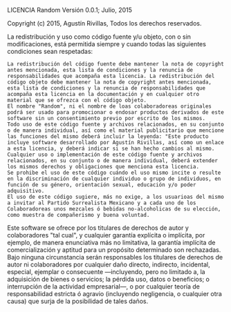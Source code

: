 

LICENCIA Random Versión 0.0.1; Julio, 2015

Copyright (c) 2015, Agustín Rivillas, Todos los derechos reservados.

La redistribución y uso como código fuente y/u objeto, con o sin modificaciones, está permitida siempre y cuando todas las siguientes condiciones sean respetadas:

    La redistribución del código fuente debe mantener la nota de copyright antes mencionada, esta lista de condiciones y la renuncia de responsabilidades que acompaña esta licencia. La redistribución del código objeto debe mantener la nota de copyright antes mencionada, esta lista de condiciones y la renuncia de responsabilidades que acompaña esta licencia en la documentación y en cualquier otro material que se ofrezca con el código objeto.
    El nombre "Random", ni el nombre de loas colaboradoreas originales podrá ser usado para promocionar o endosar productos derivados de este software sin un consentimiento previo por escrito de los mismos.
    Todo uso de este código fuente y archivos relacionados, en su conjunto o de manera individual, así como el material publicitario que mencione las funciones del mismo deberá incluir la leyenda: "Este producto incluye software desarrollado por Agustín Rivillas, así como un enlace a esta licencia, y deberá indicar si se han hecho cambios al mismo.
    Cualquier uso o implementación de este código fuente y archivos relacionados, en su conjunto o de manera individual, deberá extender los mismos derechos y obligaciones que menciona esta licencia.
    Se prohibe el uso de este código cuándo el uso mismo incite o resulte en la discriminación de cualquier individuo o grupo de individuos, en función de su género, orientación sexual, educación y/o poder adquisitivo.
    El uso de este código sugiere, más no exige, a los usuarioas del mismo a invitar al Partido Surrealista Mexicano y a cada uno de los Colaboradoreas unos mezcales ó bebidas no-alcoholicas de su elección, como muestra de compañerismo y buena voluntad.

Este software se ofrece por los titulares de derechos de autor y colaboradores "tal cual", y cualquier garantía explícita o implícita, por ejemplo, de manera enunciativa más no limitativa, la garantía implícita de comercialización y aptitud para un propósito determinado son rechazadas. Bajo ninguna circunstancia serán responsables los titulares de derechos de autor ni colaboradores por cualquier daño directo, indirecto, incidental, especial, ejemplar o consecuente —incluyendo, pero no limitado a, la adquisición de bienes o servicios; la pérdida uso, datos o beneficios; o interrupción de la actividad empresarial—, o por cualquier teoría de responsabilidad estricta ó agravio (incluyendo negligencia, o cualquier otra causa) que surja de la posibilidad de tales daños.
